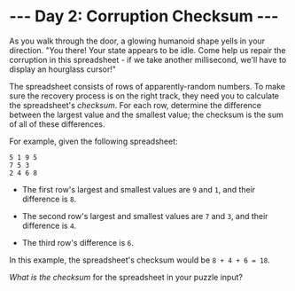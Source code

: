 # --- Day 2: Corruption Checksum ---

As you walk through the door, a glowing humanoid shape yells in your direction. "You there! Your state appears to be idle. Come help us repair the corruption in this spreadsheet - if we take another millisecond, we'll have to display an hourglass cursor!"

The spreadsheet consists of rows of apparently-random numbers. To make sure the recovery process is on the right track, they need you to calculate the spreadsheet's *checksum*. For each row, determine the difference between the largest value and the smallest value; the checksum is the sum of all of these differences.

For example, given the following spreadsheet:

```
5 1 9 5
7 5 3
2 4 6 8
```


 - The first row's largest and smallest values are `9` and `1`, and their difference is `8`.

 - The second row's largest and smallest values are `7` and `3`, and their difference is `4`.

 - The third row's difference is `6`.


In this example, the spreadsheet's checksum would be `8 + 4 + 6 = 18`.

*What is the checksum* for the spreadsheet in your puzzle input?

